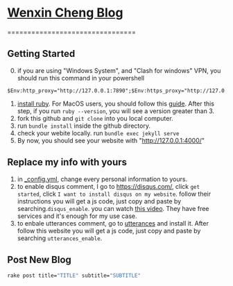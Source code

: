 # [Wenxin Cheng Blog](https://wenxin.github.io)

================================

## Getting Started
0. if you are using "Windows System", and "Clash for windows" VPN, you should run this command in your powershell
```
$Env:http_proxy="http://127.0.0.1:7890";$Env:https_proxy="http://127.0.0.1:7890"
```

1. [install ruby](https://ruby-lang.org/en/documentation/installation). For MacOS users, you should follow this [guide](https://mac.install.guide/ruby/13.html). After this step, if you run `ruby --version`, you will see a version greater than 3.
2. fork this github and `git clone` into you local computer.
3. run `bundle install` inside the github directory.
4. check your webite locally. run `bundle exec jekyll serve`
5. By now, you should see your website with "http://127.0.0.1:4000/"

## Replace my info with yours

1. in [_config.yml](./_config.yml), change every personal information to yours.
2. to enable disqus comment, I go to https://disqus.com/, click `get started`, click `I want to install disqus on my website`. follow their instructions you will get a js code, just copy and paste by searching.`disqus_enable`. you can watch [this video](https://disqus.com/admin/install/platforms/universalcode/). They have free services and it's enough for my use case.
3. to enbale utterances comment, go to [utterances](https://github.com/apps/utterances) and install it. After follow this website you will get a js code, just copy and paste by searching `utterances_enable`.

## Post New Blog

```bash
rake post title="TITLE" subtitle="SUBTITLE"
```